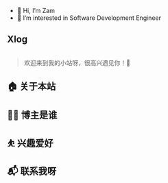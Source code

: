 - 👋 Hi, I’m Zam
- 👀 I’m interested in Software Development Engineer

## Xlog

<picture>
  <source
    media="(prefers-color-scheme: light)"
    srcSet="https://xlog-card.vercel.app/api/zwbgap?theme=light"
  />
  <source
    media="(prefers-color-scheme: dark)"
    srcSet="https://xlog-card.vercel.app/api/zwbgap?theme=dark"
  />
  <img src="https://xlog-card.vercel.app/api/zwbgap?theme=light" alt="" />
</picture>


<!-- more -->
> 欢迎来到我的小站呀，很高兴遇见你！🤝

## 🏠 关于本站

## 👨‍💻 博主是谁

## ⛹ 兴趣爱好

## 📬 联系我呀
